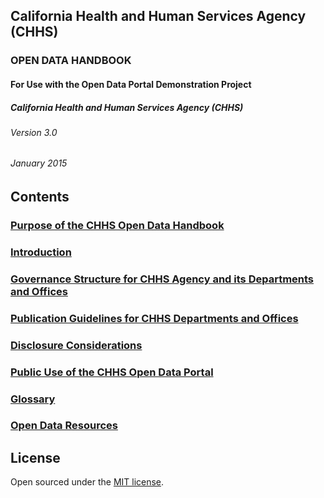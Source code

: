 ## California Health and Human Services Agency (CHHS)

### OPEN DATA HANDBOOK

#### For Use with the Open Data Portal Demonstration Project

##### California Health and Human Services Agency (CHHS)

###### Version 3.0

###### January 2015

## Contents

### [Purpose of the CHHS Open Data Handbook](index.md)

### [Introduction](1_introduction.md)

### [Governance Structure for CHHS Agency and its Departments and Offices](2_governance.md)

### [Publication Guidelines for CHHS Departments and Offices](3_guidelines.md)

### [Disclosure Considerations](4_disclosure.md)

### [Public Use of the CHHS Open Data Portal](5_use.md)

### [Glossary](6_glossary.md)

### [Open Data Resources](7_resources.md)

## License

Open sourced under the [MIT license](LICENSE.md).
